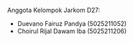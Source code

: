 Anggota Kelompok Jarkom D27:
* Duevano Fairuz Pandya (5025211052)
* Choirul Rijal Dawam Iba (5025211206)
